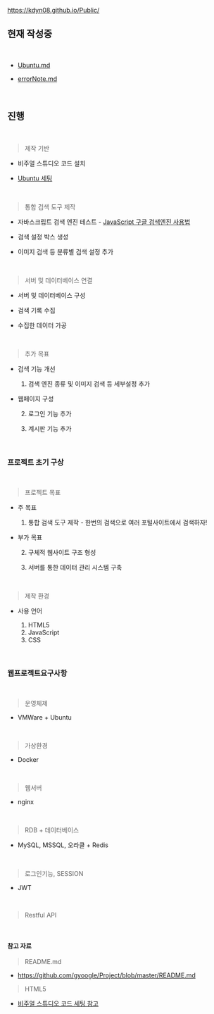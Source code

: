 https://kdyn08.github.io/Public/

## 현재 작성중

<br>

 - [Ubuntu.md](https://github.com/Kdyn08/Public/main/Ubuntu.md)
 
 - [errorNote.md](https://github.com/Kdyn08/Public/main/errorNote.md)


<br>

## 진행 

<br>

> 제작 기반

   - 비주얼 스튜디오 코드 설치
    
   - [Ubuntu 세팅](https://github.com/Kdyn08/Public/edit/main/Ubuntu.md)

<br>

> 통합 검색 도구 제작
  
   - 자바스크립트 검색 엔진 테스트  - [JavaScript 구글 검색엔진 사용법](https://homnay.tistory.com/56)
    
   - 검색 설정 박스 생성
    
   - 이미지 검색 등 분류별 검색 설정 추가

<br>

> 서버 및 데이터베이스 연결

   - 서버 및 데이터베이스 구성
    
   - 검색 기록 수집
    
   - 수집한 데이터 가공

<br>

> 추가 목표

  - 검색 기능 개선

    1. 검색 엔진 종류 및 이미지 검색 등 세부설정 추가

  - 웹페이지 구성

    2. 로그인 기능 추가
    
    3. 계시판 기능 추가

<br>

### 프로젝트 초기 구상

<br>

> 프로젝트 목표
 
  - 주 목표

    1. 통합 검색 도구 제작 - 한번의 검색으로 여러 포털사이트에서 검색하자!
    
  - 부가 목표
    
    2. 구체적 웹사이트 구조 형성
   
    3. 서버를 통한 데이터 관리 시스템 구축

<br>

> 제작 환경

  - 사용 언어
    
    1. HTML5
    2. JavaScript
    3. CSS
    
<br>

### 웹프로젝트요구사항

<br>

> 운영체제
 
 - VMWare + Ubuntu

<br>

> 가상환경

 - Docker

<br>

> 웹서버

 - nginx

<br>

> RDB + 데이터베이스

 - MySQL, MSSQL, 오라클 + Redis

<br>

> 로그인기능, SESSION

 - JWT

<br>

> Restful API

<br>

#### 참고 자료

> README.md

  - https://github.com/gyoogle/Project/blob/master/README.md

> HTML5

  - [비주얼 스튜디오 코드 세팅 참고](https://digiconfactory.tistory.com/entry/HTML5-%EA%B8%B0%EC%B4%88-%EB%B9%84%EC%A3%BC%EC%96%BC-%EC%8A%A4%ED%8A%9C%EB%94%94%EC%98%A4-%EC%BD%94%EB%93%9C-%EC%84%A4%EC%B9%98%EC%99%80-%EC%B4%88%EA%B8%B0%EC%84%A4%EC%A0%95-%ED%85%8C%EB%A7%88-%EC%8B%A4%ED%96%89-%ED%85%8C%EC%8A%A4%ED%8A%B8)


   

